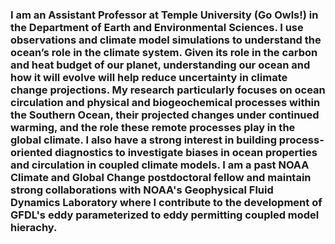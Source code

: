 ### I am an Assistant Professor at Temple University (Go Owls!) in the Department of Earth and Environmental Sciences. I use observations and climate model simulations to understand the ocean’s role in the climate system. Given its role in the carbon and heat budget of our planet, understanding our ocean and how it will evolve will help reduce uncertainty in climate change projections. My research particularly focuses on ocean circulation and physical and biogeochemical processes within the Southern Ocean, their projected changes under continued warming, and the role these remote processes play in the global climate. I also have a strong interest in building process-oriented diagnostics to investigate biases in ocean properties and circulation in coupled climate models. I am a past NOAA Climate and Global Change postdoctoral fellow and maintain strong collaborations with NOAA's Geophysical Fluid Dynamics Laboratory where I contribute to the development of GFDL's eddy parameterized to eddy permitting coupled model hierachy.

<!--
**becki-beadling/becki-beadling** is a ✨ _special_ ✨ repository because its `README.md` (this file) appears on your GitHub profile.

Here are some ideas to get you started:

- 🔭 I’m currently working on ...
- 🌱 I’m currently learning ...
- 👯 I’m looking to collaborate on ...
- 🤔 I’m looking for help with ...
- 💬 Ask me about ...
- 📫 How to reach me: ...
- 😄 Pronouns: ...
- ⚡ Fun fact: ...
-->
